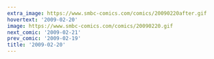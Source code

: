 ```yaml
---
extra_image: https://www.smbc-comics.com/comics/20090220after.gif
hovertext: '2009-02-20'
image: https://www.smbc-comics.com/comics/20090220.gif
next_comic: '2009-02-21'
prev_comic: '2009-02-19'
title: '2009-02-20'
---
```


